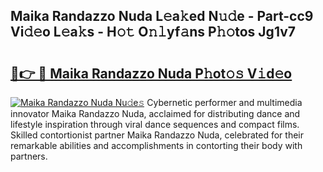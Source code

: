## Maika Randazzo Nuda L𝚎a𝚔ed N𝚞𝚍e - Part-cc9 Vi𝚍𝚎o L𝚎a𝚔s - H𝚘𝚝 O𝚗𝚕yf𝚊ns P𝚑𝚘tos Jg1v7

# <h2><a href="http://kfa1z2.oniu.top/?m=Maika+Randazzo+Nuda">🔗👉 🔴 Maika Randazzo Nuda P𝚑ot𝚘𝚜 V𝚒d𝚎o</a></h2>

[![Maika Randazzo Nuda Nu𝚍e𝚜](https://i.imgur.com/0qMVB7G.gif)](http://kfa1z2.oniu.top/?m=Maika+Randazzo+Nuda)
Cybernetic performer and multimedia innovator Maika Randazzo Nuda, acclaimed for distributing dance and lifestyle inspiration through viral dance sequences and compact films. Skilled contortionist partner Maika Randazzo Nuda, celebrated for their remarkable abilities and accomplishments in contorting their body with partners.  
